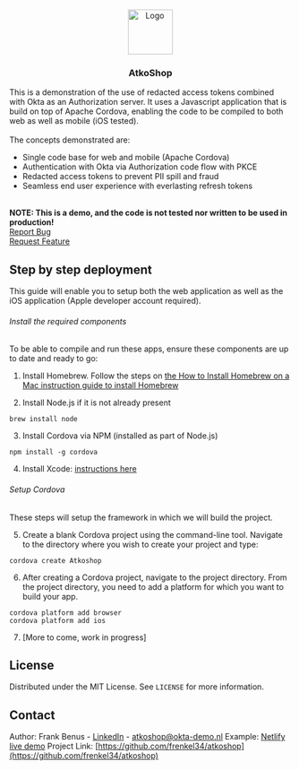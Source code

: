 <!-- PROJECT LOGO -->
<br />
<p align="center">
  <a href="https://github.com/frenkel34/atkoshop">
    <img src="https://atkoshop.netlify.app/images/icon.png" alt="Logo" width="80" height="80">
  </a>

  <h3 align="center">AtkoShop</h3>

  <p align="left">
    This is a demonstration of the use of redacted access tokens combined with Okta as an Authorization server. It uses a Javascript application that is build on top of Apache Cordova, enabling the code to be compiled to both web as well as mobile (iOS tested).<br />
    <br />
    The concepts demonstrated are:
    <ul>
    	<li>Single code base for web and mobile (Apache Cordova)</li>
    	<li>Authentication with Okta via Authorization code flow with PKCE</li>
    	<li>Redacted access tokens to prevent PII spill and fraud</li>
    	<li>Seamless end user experience with everlasting refresh tokens</li>
    </ul>
    <br />
    <strong>NOTE: This is a demo, and the code is not tested nor written to be used in production!</strong>
    <br />
    <a href="https://github.com/frenkel34/atkoshop/issues">Report Bug</a><br />
    <a href="https://github.com/frenkel34/atkoshop/issues">Request Feature</a>
  </p>
</p>

## Step by step deployment
This guide will enable you to setup both the web application as well as the iOS application (Apple developer account required).

###### Install the required components
To be able to compile and run these apps, ensure these components are up to date and ready to go:

1. Install Homebrew. Follow the steps on [the How to Install Homebrew on a Mac instruction guide to install Homebrew](https://treehouse.github.io/installation-guides/mac/homebrew)

2. Install Node.js if it is not already present
```
brew install node
```

3. Install Cordova via NPM (installed as part of Node.js)
```
npm install -g cordova
```

4. Install Xcode: [instructions here](https://apps.apple.com/us/app/xcode/id497799835)

###### Setup Cordova
These steps will setup the framework in which we will build the project.

5. Create a blank Cordova project using the command-line tool. Navigate to the directory where you wish to create your project and type:
```
cordova create Atkoshop
```

6. After creating a Cordova project, navigate to the project directory. From the project directory, you need to add a platform for which you want to build your app.

```
cordova platform add browser
cordova platform add ios
```

7. [More to come, work in progress]

## License
Distributed under the MIT License. See `LICENSE` for more information.

## Contact
Author: Frank Benus - [LinkedIn](https://www.linkedin.com/in/fbenus/) - atkoshop@okta-demo.nl
Example: [Netlify live demo](https://atkoshop.netlify.app)
Project Link: [https://github.com/frenkel34/atkoshop](https://github.com/frenkel34/atkoshop)
